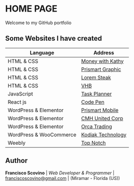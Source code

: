
# HOME PAGE

Welcome to my GitHub portfolio

## Some Websites I have created

| Language | Address |
| ----------- | ----------- |
| HTML & CSS | [Money with Kathy](https://yfg1v.csb.app/) |
| HTML & CSS | [Prismart Graphic](https://prismartgraphic.com/) |
| HTML & CSS | [Lorem Steak](http://draft.prismartgraphic.com/loremsteak/) |
| HTML & CSS | [VHB](https://fscovino.github.io/vhb/) |
| JavaScript | [Task Planner](https://fscovino.github.io/Task-Planner/) |
| React js | [Code Pen](https://codepen.io/fscovino/pens/public) |
| WordPress & Elementor | [Prismart Mobile](http://prismart.net/) |
| WordPress & Elementor | [CMH United Corp](https://cmhunited.com/) |
| WordPress & Elementor | [Orca Trading](http://www.orcacorp.com/) |
| WordPress & WooCommerce | [Kodiak Technology](https://kodiakoriginal.com/) |
| Weebly | [Top Notch](http://www.topnotchcigars.com/) |


## Author

**Francisco Scovino** | *Web Developer & Programmer* | [franciscoscovino@gmail.com](mailto:franciscoscovino@gmail.com) | (Miramar - Florida (US))
